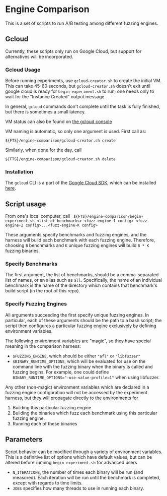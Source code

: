 # Engine Comparison

This is a set of scripts to run A/B testing among different fuzzing engines.

## Gcloud

Currently, these scripts only run on Google Cloud, but support for alternatives will be incorporated.

### Gcloud Usage

Before running experiments, use `gcloud-creator.sh` to create the initial VM.
This can take 45-60 seconds, but `gcloud-creator.sh` doesn't exit until google
cloud is ready for `begin-experiment.sh` to run; one needs only to wait for the
"Instance Created" output message.

In general, `gcloud` commands don't complete until the task is fully finished,
but there is sometimes a small latency.

VM status can also be found on [the gcloud
console](https://pantheon.corp.google.com/compute/instances?project=fuzzer-test-suite)

VM naming is automatic, so only one argument is used. First call as:

```
${FTS}/engine-comparison/gcloud-creator.sh create
```

Similarly, when done for the day, call

```
${FTS}/engine-comparison/gcloud-creator.sh delete
```

### Installation

The `gcloud` CLI is a part of the [Google Cloud SDK](https://cloud.google.com/sdk/gcloud/),
which can be installed [here](https://cloud.google.com/sdk/downloads).


## Script usage

From one's local computer, call ` ${FTS}/engine-comparison/begin-experiment.sh
<list of benchmarks> <fuzz-engine-1 config> <fuzz-engine-2 config>...<fuzz-engine-K config>`

These arguments specify benchmarks and fuzzing engines, and the harness will build
each benchmark with each fuzzing engine. Therefore, choosing `B` benchmarks
and `K` unique fuzzing engines will build `B * K` fuzzing binaries.

### Specify Benchmarks

The first argument, the list of benchmarks, should be a comma-separated list of names,
or an alias such as `all`. Specifically, the name of an individual benchmark is the name of
the directory which contains that benchmark's build script (in the root of this repo).

### Specify Fuzzing Engines

All arguments succeeding the first specify unique fuzzing engines. In particular,
each of these arguments should be the path to a bash script; the script then
configures a particular fuzzing engine exclusively by defining environment variables.

The following environment variables are "magic", so they have special meaning in
the comparison harness:

- `$FUZZING_ENGINE`, which should be either `"afl"` or `"libfuzzer"`
- `$BINARY_RUNTIME_OPTIONS`, which will be evaluated for use on the command
  line with the fuzzing
  binary when the binary is called and fuzzing begins. For example, one could
  define `BINARY_RUNTIME_OPTIONS="-use-value-profile=1"` when using libfuzzer.

Any other (non-magic) environment variables which are declared in a fuzzing engine
configuration will not be accessed by the experiment harness, but they will
propagate directly to the environments for

1. Building this particular fuzzing engine
2. Building the binaries which fuzz each benchmark using this particular fuzzing engine.
3. Running each of these binaries


## Parameters

Script behavior can be modified through a variety of environment variables. This
is a definitive list of options which have default values, but can be altered
before running `begin-experiment.sh` for advanced users

- `N_ITERATIONS`, the number of times each binary will be run (and measured).
Each iteration will be run until the benchmark is completed, except with regards
to time limits.
- `JOBS` specifies how many threads to use in running each binary.


